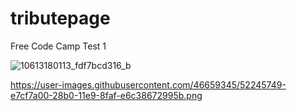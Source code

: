 # tributepage
Free Code Camp Test 1

![10613180113_fdf7bcd316_b](https://user-images.githubusercontent.com/46659345/52191379-5e696a80-2812-11e9-8c7a-626f0031ef35.jpg)

https://user-images.githubusercontent.com/46659345/52245749-e7cf7a00-28b0-11e9-8faf-e6c38672995b.png
